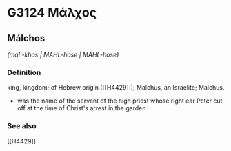 # G3124 Μάλχος

## Málchos

_(mal'-khos | MAHL-hose | MAHL-hose)_

### Definition

king, kingdom; of Hebrew origin ([[H4429]]); Malchus, an Israelite; Malchus.

- was the name of the servant of the high priest whose right ear Peter cut off at the time of Christ's arrest in the garden

### See also

[[H4429]]

